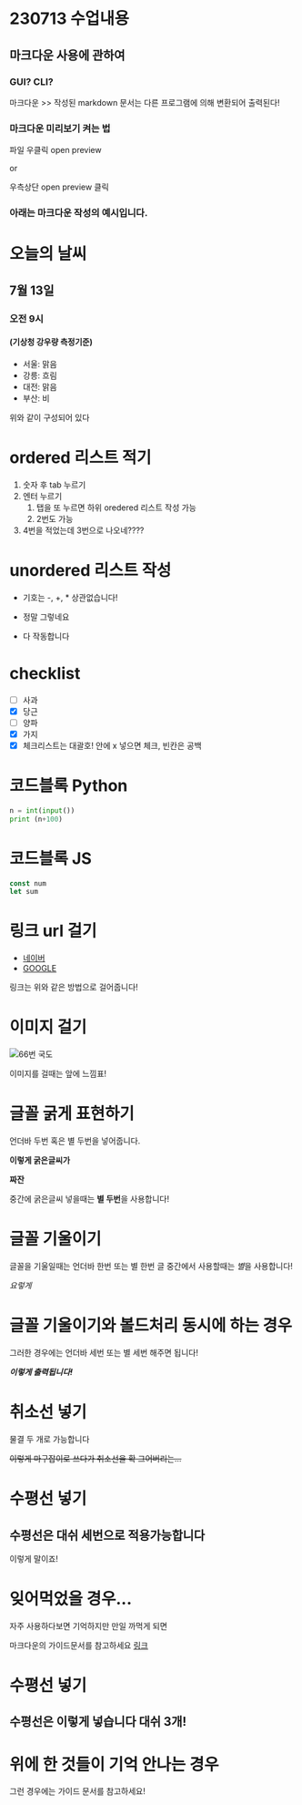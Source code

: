 # 230713 수업내용
## 마크다운 사용에 관하여
### GUI? CLI?
마크다운 >> 작성된 markdown 문서는 다른 프로그램에 의해 변환되어 출력된다!

### 마크다운 미리보기 켜는 법
파일 우클릭
open preview

or

우측상단 open preview 클릭

### 아래는 마크다운 작성의 예시입니다.

# 오늘의 날씨
## 7월 13일
### 오전 9시
#### (기상청 강우량 측정기준)
- 서울: 맑음
- 강릉: 흐림
- 대전: 맑음
- 부산: 비

위와 같이 구성되어 있다

# ordered 리스트 적기
1.  숫자 후 tab 누르기
2.  엔터 누르기
    1.  탭을 또 누르면 하위 oredered 리스트 작성 가능
    2.  2번도 가능
4.  4번을 적었는데 3번으로 나오네????

# unordered 리스트 작성 
- 기호는 -, +, * 상관없습니다!
+ 정말 그렇네요
* 다 작동합니다

# checklist
- [ ] 사과
- [x] 당근
- [ ] 양파
- [x] 가지
- [x] 체크리스트는 대괄호! 안에 x 넣으면 체크, 빈칸은 공백

# 코드블록 Python
```python
n = int(input())
print (n+100)
```
# 코드블록 JS
```javascript
const num
let sum
```

# 링크 url 걸기
+   [네이버](https://www.naver.com)
+   [GOOGLE](https://www.google.com)

링크는 위와 같은 방법으로 걸어줍니다!

#  이미지 걸기
![66번 국도](https://transcode-v2.app.engoo.com/image/fetch/f_auto,c_limit,w_500,h_500,dpr_1/https://assets.app.engoo.com/images/62cvwUpykXeQGpLPhW9iWX.jpeg)

이미지를 걸때는 앞에 느낌표!

# 글꼴 굵게 표현하기
언더바 두번 혹은 별 두번을 넣어줍니다.

__이렇게 굵은글씨가__

**짜잔**

중간에 굵은글씨 넣을때는 **별 두번**을 사용합니다!

# 글꼴 기울이기
글꼴을 기울일때는 언더바 한번 또는 별 한번
글 중간에서 사용할때는 *별*을 사용합니다!

*요렇게*

# 글꼴 기울이기와 볼드처리 동시에 하는 경우
그러한 경우에는 언더바 세번 또는 별 세번 해주면 됩니다!

***이렇게 출력됩니다!***

# 취소선 넣기
물결 두 개로 가능합니다

~~이렇게 마구잡이로 쓰다가 취소선을 확 그어버리는...~~

# 수평선 넣기

수평선은 대쉬 세번으로 적용가능합니다
---
이렇게 말이죠!

# 잊어먹었을 경우...

자주 사용하다보면 기억하지만 만일 까먹게 되면

마크다운의 가이드문서를 참고하세요
[링크](https://www.markdownguide.org/basic-syntax/)

# 수평선 넣기

수평선은 이렇게 넣습니다 대쉬 3개!
---

# 위에 한 것들이 기억 안나는 경우

그런 경우에는 가이드 문서를 참고하세요!